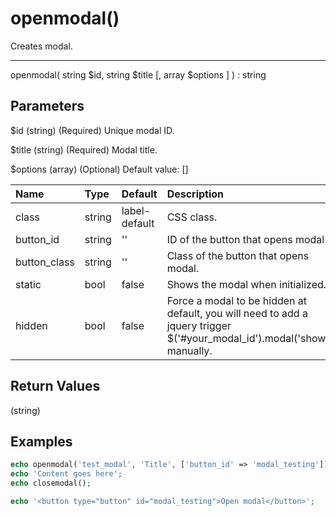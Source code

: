 # openmodal()

Creates modal.

---

openmodal( string $id, string $title [, array $options ] ) : string

## Parameters

$id (string) (Required) Unique modal ID.

$title (string) (Required) Modal title.

$options (array) (Optional) Default value: []

| Name | Type | Default | Description |
| :--- | :--- | :--- | :--- |
| class | string | label-default | CSS class. |
| button_id | string | '' | ID of the button that opens modal. |
| button_class | string | '' | Class of the button that opens modal. |
| static | bool | false | Shows the modal when initialized. |
| hidden | bool | false | Force a modal to be hidden at default, you will need to add a jquery trigger $('#your_modal_id').modal('show'); manually. |

## Return Values

(string)

## Examples

```php
echo openmodal('test_modal', 'Title', ['button_id' => 'modal_testing']);
echo 'Content goes here';
echo closemodal();

echo '<button type="button" id="modal_testing">Open modal</button>';
```

